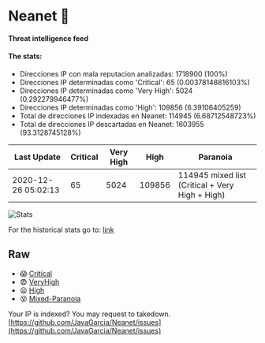 # Neanet :hocho:
#### Threat intelligence feed
#### The stats:

- Direcciones IP con mala reputacion analizadas: 1718900 (100%)
- Direcciones IP determinadas como 'Critical':  65 (0.00378148816103%)
- Direcciones IP determinadas como 'Very High':  5024 (0.292279946477%)
- Direcciones IP determinadas como 'High':  109856 (6.39106405259)
- Total de direcciones IP indexadas en Neanet:  114945 (6.68712548723%)
- Total de direcciones IP descartadas en Neanet:  1603955 (93.3128745128%)

| Last Update | Critical | Very High | High | Paranoia |
| --- | --- | --- | --- | --- |
| 2020-12-26 05:02:13 | 65 | 5024 | 109856 | 114945 mixed list (Critical + Very High + High)|

![Stats](https://docs.google.com/spreadsheets/d/e/2PACX-1vSnaNMIXVabIpDJjufMlzH7poXnshF3mgd8Is1g9ytUEzVsP5my4Trn8f-xkoLLQ38xpL3HtmUexLo6/pubchart?oid=501124687&format=image)

For the historical stats go to: [link](/stats.csv)
## Raw
- :scream: [Critical](https://raw.githubusercontent.com/JavaGarcia/Neanet/master/blacklists/neanet_critical.txt)
- :fearful: [VeryHigh](https://raw.githubusercontent.com/JavaGarcia/Neanet/master/blacklists/neanet_veryHigh.txtt)
- :frowning: [High](https://raw.githubusercontent.com/JavaGarcia/Neanet/master/blacklists/neanet_high.txt)
- :dizzy_face: [Mixed-Paranoia](https://raw.githubusercontent.com/JavaGarcia/Neanet/master/blacklists/neanet_all.txt)


Your IP is indexed? You may request to takedown. [https://github.com/JavaGarcia/Neanet/issues](https://github.com/JavaGarcia/Neanet/issues)





































































































































































































































































































































































































































































































































































































































































































































































































































































































































































































































































































































































































































































































































































































































































































































































































































































































































































































































































































































































































































































































































































































































































































































































































































































































































































































































































































































































































































































































































































































































































































































































